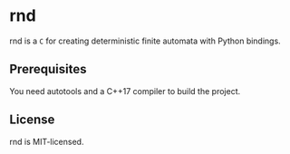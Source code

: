 rnd
===

rnd is a `C` for creating deterministic finite automata with Python bindings.


Prerequisites
-------------

You need autotools and a C++17 compiler to build the project.


License
-------

rnd is MIT-licensed.
